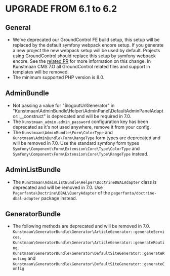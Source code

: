 UPGRADE FROM 6.1 to 6.2
========================

General
-------

- We've deprecated our GroundControl FE build setup, this setup will be replaced by the default symfony webpack encore setup. 
  If you generate a new project the new webpack setup will be used by default. Projects using GroundControl should replace this 
  setup by symfony webpack encore. See the [related PR](https://github.com/Kunstmaan/KunstmaanBundlesCMS/pull/2981) for more information on this change.
  In Kunstmaan CMS 7.O all GroundControl related files and support in templates will be removed.
- The minimum supported PHP version is 8.0.

AdminBundle
-----------

* Not passing a value for "$logoutUrlGenerator" in "Kunstmaan\AdminBundle\Helper\AdminPanel\DefaultAdminPanelAdaptor::__construct" is deprecated and will be required in 7.0.
* The `kunstmaan_admin.admin_password` configuration key has been deprecated as it's not used anywhere, remove it from your config.
* The `Kunstmaan\AdminBundle\Form\ColorType` and `Kunstmaan\AdminBundle\Form\RangeType` form types are deprecated and will be removed in 7.0.
  Use the standard symfony form types `Symfony\Component\Form\Extension\Core\Type\ColorType` and `Symfony\Component\Form\Extension\Core\Type\RangeType` instead.

AdminListBundle
-----------

* The `Kunstmaan\AdminListBundle\Helper\DoctrineDBALAdapter` class is deprecated and will be removed in 7.0. Use `Pagerfanta\Doctrine\DBAL\QueryAdapter` of the `pagerfanta/doctrine-dbal-adapter` package instead.

GeneratorBundle
---------------

* The following methods are deprecated and will be removed in 7.0. `Kunstmaan\GeneratorBundle\Generator\ArticleGenerator::generateServices`, 
  `Kunstmaan\GeneratorBundle\Generator\ArticleGenerator::generateRouting`, `Kunstmaan\GeneratorBundle\Generator\DefaultSiteGenerator::generateRouting`
  and `Kunstmaan\GeneratorBundle\Generator\DefaultSiteGenerator::generateConfig`
